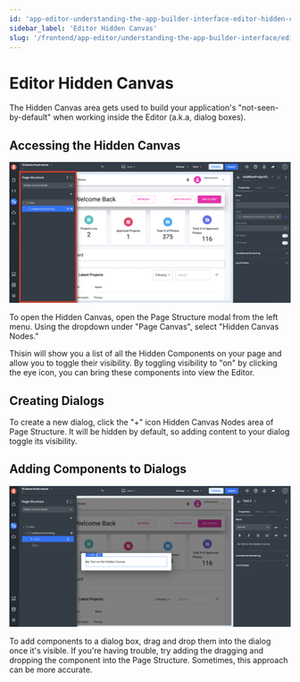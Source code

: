 ```yaml
---
id: 'app-editor-understanding-the-app-builder-interface-editor-hidden-canvas'
sidebar_label: 'Editor Hidden Canvas'
slug: '/frontend/app-editor/understanding-the-app-builder-interface/editor-hidden-canvas'
---
```


# Editor Hidden Canvas

The Hidden Canvas area gets used to build your application's "not-seen-by-default" when working inside the Editor (a.k.a, dialog boxes).

## Accessing the Hidden Canvas

![Opening the hidden canvas](./_images/ab-editor-hidden-canvas-1.png)

To open the Hidden Canvas, open the Page Structure modal from the left menu. Using the dropdown under "Page Canvas", select "Hidden Canvas Nodes."

Thisin  will show you a list of all the Hidden Components on your page and allow you to toggle their visibility. By toggling visibility to "on" by clicking the eye icon, you can bring these components into view the Editor.

## Creating Dialogs

To create a new dialog, click the "+" icon Hidden Canvas Nodes area of Page Structure. It will be hidden by default, so adding content to your dialog toggle its visibility.

## Adding Components to Dialogs

![Adding components to dialog boxes](./_images/ab-editor-hidden-canvas-2.png)

To add components to a dialog box, drag and drop them into the dialog once it's visible. If you're having trouble, try adding the dragging and dropping the component into the Page Structure. Sometimes, this approach can be more accurate.
